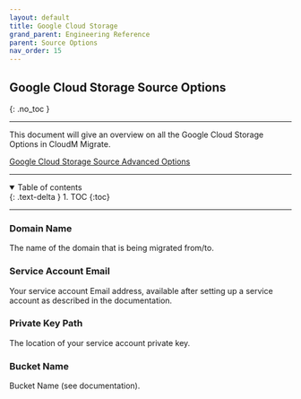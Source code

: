 ```yaml
---
layout: default
title: Google Cloud Storage
grand_parent: Engineering Reference
parent: Source Options
nav_order: 15
---
```


## Google Cloud Storage Source Options
{: .no_toc }

---
This document will give an overview on all the Google Cloud Storage Options in CloudM Migrate. 

<a href="https://cloudm-migrate.github.io/documentation/Engineering-Reference/GoogleCloudStorageAO.html">Google Cloud Storage Source Advanced Options</a>
         
---
<a name="top"></a>
<details open markdown="block">
  <summary>
    Table of contents
  </summary>
  {: .text-delta }
1. TOC
{:toc}
</details>

---
### Domain Name

The name of the domain that is being migrated from/to.

### Service Account Email

Your service account Email address, available after setting up a service account as described in the documentation.

### Private Key Path

The location of your service account private key.

### Bucket Name

Bucket Name (see documentation).

